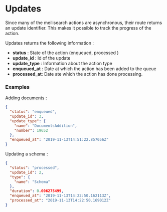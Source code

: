# Updates

Since many of the meilisearch actions are asynchronous, their route returns an update identifier. This makes it possible to track the progress of the action. 

Updates returns the following information : 
* **status** : State of the action (enqueued, processed )
* **update_id** : Id of the update
* **update_type** : Information about the action type
* **enqueued_at** : Date at which the action has been added to the queue 
* **processed_at**: Date ate which the action has done processing.

### Examples 

Adding documents : 
```json
{
  "status": "enqueued",
  "update_id": 3,
  "update_type": {
    "name": "DocumentsAddition",
    "number": 19652
  },
  "enqueued_at": "2019-11-13T14:51:22.857056Z"
}
```

Updating a schema : 
```json 
{
  "status": "processed",
  "update_id": 2,
  "type": {
    "name": "Schema"
  },
  "duration": 0.006275499,
  "enqueued_at": "2019-11-13T14:22:50.162113Z",
  "processed_at": "2019-11-13T14:22:50.169012Z"
}
```